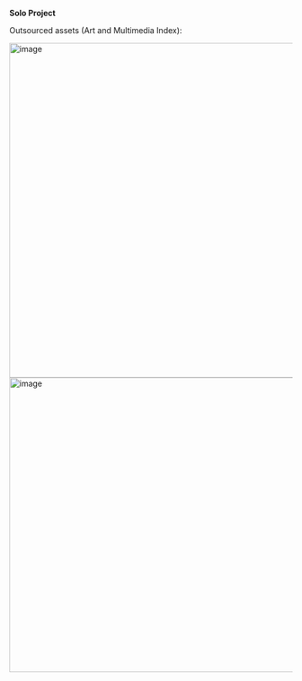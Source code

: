 **Solo Project**

Outsourced assets (Art and Multimedia Index):

<img width="1460" height="595" alt="image" src="https://github.com/user-attachments/assets/afd0e36b-b324-4f50-8514-39692e2ecfc9" />
<img width="1460" height="524" alt="image" src="https://github.com/user-attachments/assets/547af026-7948-40de-8621-efd3807a0434" />
